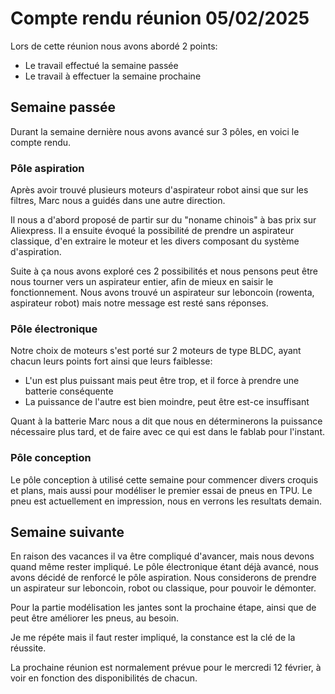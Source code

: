 # Compte rendu réunion 05/02/2025

Lors de cette réunion nous avons abordé 2 points:
- Le travail effectué la semaine passée
- Le travail à effectuer la semaine prochaine 

## Semaine passée

Durant la semaine dernière nous avons avancé sur 3 pôles, en voici le compte rendu.

### Pôle aspiration 

Après avoir trouvé plusieurs moteurs d'aspirateur robot ainsi que sur les filtres, Marc nous a guidés dans une autre direction.

Il nous a d'abord proposé de partir sur du "noname chinois" à bas prix sur Aliexpress.
Il a ensuite évoqué la possibilité de prendre un aspirateur classique, d'en extraire le moteur et les divers composant du système d'aspiration.

Suite à ça nous avons exploré ces 2 possibilités et nous pensons peut être nous tourner vers un aspirateur entier, afin de mieux en saisir le fonctionnement.
Nous avons trouvé un aspirateur sur leboncoin (rowenta, aspirateur robot) mais notre message est resté sans réponses.

### Pôle électronique

Notre choix de moteurs s'est porté sur 2 moteurs de type BLDC, ayant chacun leurs points fort ainsi que leurs faiblesse:
- L'un est plus puissant mais peut être trop, et il force à prendre une batterie conséquente
- La puissance de l'autre est bien moindre, peut être est-ce insuffisant 

Quant à la batterie Marc nous a dit que nous en déterminerons la puissance nécessaire plus tard, et de faire avec ce qui est dans le fablab pour l'instant.

### Pôle conception 

Le pôle conception à utilisé cette semaine pour commencer divers croquis et plans, mais aussi pour modéliser le premier essai de pneus en TPU.
Le pneu est actuellement en impression, nous en verrons les resultats demain.

## Semaine suivante 

En raison des vacances il va être compliqué d'avancer, mais nous devons quand même rester impliqué.
Le pôle électronique étant déjà avancé, nous avons décidé de renforcé le pôle aspiration.
Nous considerons de prendre un aspirateur sur leboncoin, robot ou classique, pour pouvoir le démonter.

Pour la partie modélisation les jantes sont la prochaine étape, ainsi que de peut être améliorer les pneus, au besoin.

Je me répéte mais il faut rester impliqué, la constance est la clé de la réussite. 

La prochaine réunion est normalement prévue pour le mercredi 12 février, à voir en fonction des disponibilités de chacun. 

